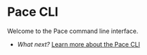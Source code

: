 # Pace CLI

Welcome to the Pace command line interface.

* *What next?* [Learn more about the Pace CLI](https://github.com/pacedotdev/pace#pace-cli)